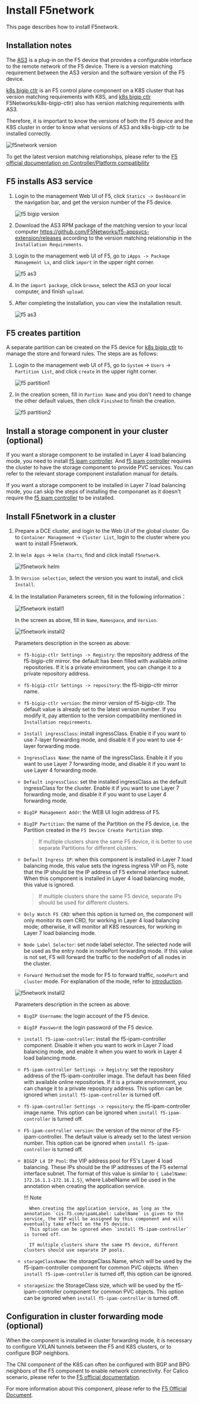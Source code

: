 # Install F5network

This page describes how to install F5network.

## Installation notes

The [AS3](https://clouddocs.f5.com/products/extensions/f5-appsvcs-extension/latest/userguide/) is a plug-in on the F5 device that provides a configurable interface to the remote network of the F5 device. There is a version matching requirement between the AS3 version and the software version of the F5 device.

[k8s bigip ctlr](https://github.com/F5Networks/k8s-bigip-ctlr) is an F5 control plane component on a K8S cluster that has version matching requirements with K8S, and [k8s bigip ctlr](https://github.com/) F5Networks/k8s-bigip-ctlr) also has version matching requirements with AS3.

Therefore, it is important to know the versions of both the F5 device and the K8S cluster in order to know what versions of AS3 and k8s-bigip-ctlr to be installed correctly.

![f5network version](https://docs.daocloud.io/daocloud-docs-images/docs/network/images/f5-version.png)

To get the latest version matching relationships, please refer to the [F5 official documentation on Controller/Platform compatibility](https://clouddocs.f5.com/containers/latest/userguide/what-is.html#container-ingress-service-compatibility)

## F5 installs AS3 service

1. Login to the management Web UI of F5, click `Statics -> Dashboard` in the navigation bar, and get the version number of the F5 device.

    ![f5 bigip version](https://docs.daocloud.io/daocloud-docs-images/docs/network/images/F5-bigipversion.png)

2. Download the AS3 RPM package of the matching version to your local computer <https://github.com/F5Networks/f5-appsvcs-extension/releases> according to the version matching relationship in the `Installation Requirements`.

3. Login to the management web UI of F5, go to `iApps -> Package Management Lx`, and click `import` in the upper right corner.

    ![f5 as3](https://docs.daocloud.io/daocloud-docs-images/docs/network/images/f5-as3.png)

4. In the `import package`, click `browse`, select the AS3 on your local computer, and finish `upload`.

5. After completing the installation, you can view the installation result.

    ![f5 as3](https://docs.daocloud.io/daocloud-docs-images/docs/network/images/f5-as3-1.png)

## F5 creates partition

A separate partition can be created on the F5 device for [k8s bigip ctlr](https://github.com/F5Networks/k8s-bigip-ctlr) to manage the store and forward rules. The steps are as follows:

1. Login to the management web UI of F5, go to `System` -> `Users` -> `Partition List`, and click `create` in the upper right corner.

    ![f5 partition1](https://docs.daocloud.io/daocloud-docs-images/docs/network/images/f5-partiton1.png)

2. In the creation screen, fill in `Partion Name` and you don't need to change the other default values, then click `Finished` to finish the creation.

    ![f5 partition2](https://docs.daocloud.io/daocloud-docs-images/docs/network/images/f5-partiton-create.png)

## Install a storage component in your cluster (optional)

If you want a storage component to be installed in Layer 4 load balancing mode, you need to install [f5 ipam controller](https://github.com/F5Networks/f5-ipam-controller).
And [f5 ipam controller](https://github.com/F5Networks/f5-ipam-controller) requires the cluster to have the storage component to provide PVC services. You can refer to the relevant storage component installation manual for details.

If you want a storage component to be installed in Layer 7 load balancing mode, you can skip the steps of installing the componanet as it doesn't require the [f5 ipam controller](https://github.com/F5Networks/f5-ipam-controller) to be installed.

## Install F5network in a cluster

1. Prepare a DCE cluster, and login to the Web UI of the global cluster. Go to `Container Management` -> `Cluster List`, login to the cluster where you want to install F5network.

2. In `Helm Apps` -> `Helm Charts`, find and click install `f5network`.

    ![f5network helm](https://docs.daocloud.io/daocloud-docs-images/docs/en/docs/network/images/f5network1.png)

3. In `Version selection`, select the version you want to install, and click `Install`.

4. In the Installation Parameters screen, fill in the following information：

    ![f5network install1](https://docs.daocloud.io/daocloud-docs-images/docs/en/docs/network/images/f5network2.png)

    In the screen as above, fill in `Name`, `Namespace`, and `Version`.

    ![f5network install2](https://docs.daocloud.io/daocloud-docs-images/docs/en/docs/network/images/f5network3.png)

    Parameters description in the screen as above:

    - `f5-bigip-ctlr Settings -> Registry`: the repository address of the f5-bigip-ctlr mirror. the default has been filled with available online repositories. If it is a private environment, you can change it to a private repository address.

    - `f5-bigip-ctlr Settings -> repository`: the f5-bigip-ctlr mirror name.

    - `f5-bigip-ctlr version`: the mirror version of f5-bigip-ctlr. The default value is already set to the latest version number. If you modify it, pay attention to the version compatibility mentioned in `Installation requirements`.

    - `Install ingressClass`: install ingressClass. Enable it if you want to use 7-layer forwarding mode, and disable it if you want to use 4-layer forwarding mode.

    - `IngressClass Name`: the name of the ingressClass. Enable it if you want to use Layer 7 forwarding mode, and disable it if you want to use Layer 4 forwarding mode.

    - `Default ingressClass`: set the installed ingressClass as the default ingressClass for the cluster. Enable it if you want to use Layer 7 forwarding mode, and disable it if you want to use Layer 4 forwarding mode.

    - `BigIP Management Addr`: the WEB UI login address of F5.

    - `BigIP Partition`: the name of the Partition on the F5 device, i.e. the Partition created in the `F5 Device Create Partition` step.

        > If multiple clusters share the same F5 device, it is better to use separate Partitions for different clusters.

    - `Default Ingress IP`: when this component is installed in Layer 7 load balancing mode, this value sets the ingress ingress VIP on F5, note that the IP should be the IP address of F5 external interface subnet.
      When this component is installed in Layer 4 load balancing mode, this value is ignored.

        > If multiple clusters share the same F5 device, separate IPs should be used for different clusters.

    - `Only Watch F5 CRD`: when this option is turned on, the component will only monitor its own CRD, for working in Layer 4 load balancing mode; otherwise, it will monitor all K8S resources, for working in Layer 7 load balancing mode.

    - `Node Label Selector`: set node label selector. The selected node will be used as the entry node in nodePort forwarding mode. If this value is not set, F5 will forward the traffic to the nodePort of all nodes in the cluster.

    - `Forward Method`:set the mode for F5 to forward traffic, `nodePort` and `cluster` mode. For explanation of the mode, refer to [introduction](index.md).
   
    ![f5network install2](https://docs.daocloud.io/daocloud-docs-images/docs/en/docs/network/images/f5network4.png)

    Parameters description in the screen as above:

    - `BigIP Username`: the login account of the F5 device.
    
    - `BigIP Password`: the login password of the F5 device.

    - `install f5-ipam-controller`: install the f5-ipam-controller component. Disable it when you want to work in Layer 7 load balancing mode, and enable it when you want to work in Layer 4 load balancing mode.

    - `F5-ipam-controller Settings -> Registry`: set the repository address of the f5-ipam-controller image. The default has been filled with available online repositories. If it is a private environment, you can change it to a private repository address.
      This option can be ignored when `install f5-ipam-controller` is turned off.

    - `f5-ipam-controller Settings -> repository`: the f5-ipam-controller image name.
      This option can be ignored when `install f5-ipam-controller` is turned off.

    - `F5-ipam-controller version`: the version of the mirror of the F5-ipam-controller. The default value is already set to the latest version number.
      This option can be ignored when `install f5-ipam-controller` is turned off.

    - `BIGIP L4 IP Pool`: the VIP address pool for F5's Layer 4 load balancing. These IPs should be the IP addresses of the F5 external interface subnet.
      The format of this value is similar to `{ LabelName: 172.16.1.1-172.16.1.5}`, where LabelName will be used in the annotation when creating the application service.
      
        !!! Note

            When creating the application service, as long as the annotation `cis.f5.com/ipamLabel: LabelName` is given to the service, the VIP will be assigned by this component and will eventually take effect on the F5 device.
            This option can be ignored when `install f5-ipam-controller` is turned off.

            If multiple clusters share the same F5 device, different clusters should use separate IP pools.

    - `storageClassName`: the storageClass Name, which will be used by the f5-ipam-controller component for common PVC objects.
      When `install f5-ipam-controller` is turned off, this option can be ignored.

    - `storageSize`: the StorageClass size, which will be used by the f5-ipam-controller component for common PVC objects.
      This option can be ignored when `install f5-ipam-controller` is turned off.

## Configuration in cluster forwarding mode (optional)

When the component is installed in cluster forwarding mode, it is necessary to configure VXLAN tunnels between the F5 and K8S clusters, or to configure BGP neighbors.

The CNI component of the K8S can often be configured with BGP and BPG neighbors of the F5 component to enable network connectivity.
For Calico scenario, please refer to the [F5 official documentation](https://clouddocs.f5.com/containers/latest/userguide/calico-config.html).

For more information about this component, please refer to the [F5 Official Document](https://clouddocs.f5.com/containers/latest/userguide/).
